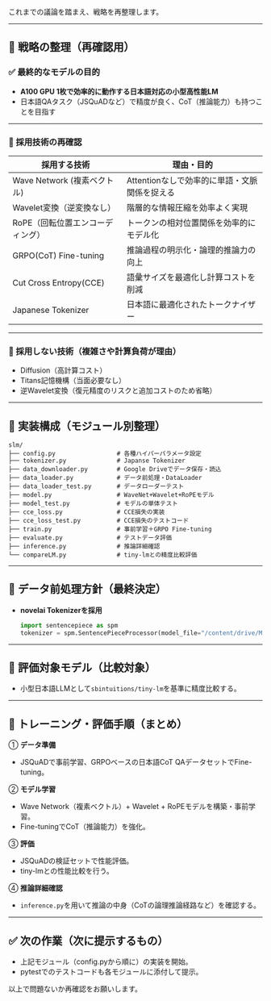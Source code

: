 これまでの議論を踏まえ、戦略を再整理します。

---

## 🚩 戦略の整理（再確認用）

### ✅ 最終的なモデルの目的

- **A100 GPU 1枚で効率的に動作する日本語対応の小型高性能LM**
- 日本語QAタスク（JSQuADなど）で精度が良く、CoT（推論能力）も持つことを目指す

---

### 🧩 採用技術の再確認

| 採用する技術 | 理由・目的 |
|--------------|-----------|
| Wave Network (複素ベクトル) | Attentionなしで効率的に単語・文脈関係を捉える |
| Wavelet変換（逆変換なし）| 階層的な情報圧縮を効率よく実現 |
| RoPE（回転位置エンコーディング）| トークンの相対位置関係を効率的にモデル化 |
| GRPO(CoT) Fine-tuning| 推論過程の明示化・論理的推論力の向上 |
| Cut Cross Entropy(CCE)| 語彙サイズを最適化し計算コストを削減 |
| Japanese Tokenizer | 日本語に最適化されたトークナイザー |

---

### 🚫 採用しない技術（複雑さや計算負荷が理由）

- Diffusion（高計算コスト）
- Titans記憶機構（当面必要なし）
- 逆Wavelet変換（復元精度のリスクと追加コストのため省略）

---

## 📂 実装構成（モジュール別整理）

```
slm/
├── config.py                 # 各種ハイパーパラメータ設定
├── tokenizer.py              # Japanse Tokenizer
├── data_downloader.py        # Google Driveでデータ保存・読込
├── data_loader.py            # データ前処理・DataLoader
├── data_loader_test.py       # データローダーテスト
├── model.py                  # WaveNet+Wavelet+RoPEモデル
├── model_test.py             # モデルの単体テスト
├── cce_loss.py               # CCE損失の実装
├── cce_loss_test.py          # CCE損失のテストコード
├── train.py                  # 事前学習＋GRPO Fine-tuning
├── evaluate.py               # テストデータ評価
├── inference.py              # 推論詳細確認
└── compareLM.py              # tiny-lmとの精度比較評価
```

---

## 📌 データ前処理方針（最終決定）

- **novelai Tokenizerを採用**
  ```python
  import sentencepiece as spm
  tokenizer = spm.SentencePieceProcessor(model_file="/content/drive/MyDrive/tokenizer/novelai.model")
  ```

---

## 🧪 評価対象モデル（比較対象）

- 小型日本語LLMとして`sbintuitions/tiny-lm`を基準に精度比較する。

---

## 🚀 トレーニング・評価手順（まとめ）

① **データ準備**
- JSQuADで事前学習、GRPOベースの日本語CoT QAデータセットでFine-tuning。

② **モデル学習**
- Wave Network（複素ベクトル）+ Wavelet + RoPEモデルを構築・事前学習。
- Fine-tuningでCoT（推論能力）を強化。

③ **評価**
- JSQuADの検証セットで性能評価。
- tiny-lmとの性能比較を行う。

④ **推論詳細確認**
- `inference.py`を用いて推論の中身（CoTの論理推論経路など）を確認する。

---

## ✅ 次の作業（次に提示するもの）

- 上記モジュール（config.pyから順に）の実装を開始。
- pytestでのテストコードも各モジュールに添付して提示。

以上で問題ないか再確認をお願いします。